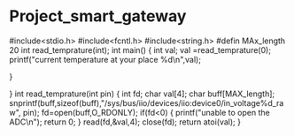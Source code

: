 # Project_smart_gateway
#include<stdio.h>
#include<fcntl.h>
#include<string.h>
#defin MAx_length 20
int read_temprature(int);
int main()
{
int val; 
val =read_temprature(0);
printf("current temperature at your place %d\n",val);

}



}
int read_temprature(int pin)
{
int fd;
char val[4];
char buff[MAX_length];
snprintf(buff,sizeof(buff),"/sys/bus/iio/devices/iio:device0/in_voltage%d_raw", pin);
fd=open(buff,O_RDONLY);
if(fd<0)
{
printf("unable to open the ADC\n");
return 0;
}
read(fd,&val,4);
close(fd);
return atoi(val);
}
